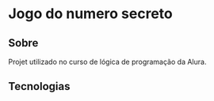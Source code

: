 <h1>Jogo do numero secreto</h1>

<h2>Sobre</h2>
<p>Projet utilizado no curso de lógica de programação da Alura.</p>

## Tecnologias
